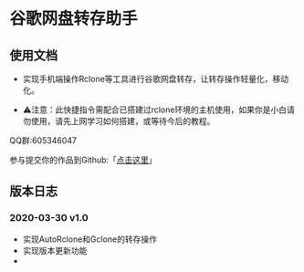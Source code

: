 # 谷歌网盘转存助手

## 使用文档

* 实现手机端操作Rclone等工具进行谷歌网盘转存，让转存操作轻量化，移动化。

* ⚠️注意：此快捷指令需配合已搭建过rclone环境的主机使用，如果你是小白请勿使用，请先上网学习如何搭建，或等待今后的教程。

QQ群:605346047

参与提交你的作品到Github:「[点击这里](https://github.com/LeecoGit/shortcuts/commit/24ee21d9106299d397fa350f082636ed09053cf8)」

## 版本日志

### 2020-03-30 v1.0
* 实现AutoRclone和Gclone的转存操作
* 实现版本更新功能
*
